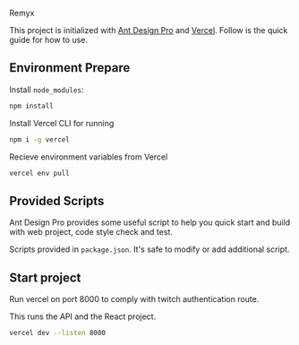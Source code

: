 Remyx

This project is initialized with [Ant Design Pro](https://pro.ant.design) and [Vercel](https://vercel.com). Follow is the quick guide for how to use.

## Environment Prepare

Install `node_modules`:

```bash
npm install
```

Install Vercel CLI for running

```bash
npm i -g vercel
```

Recieve environment variables from Vercel

```bash
vercel env pull
```

## Provided Scripts

Ant Design Pro provides some useful script to help you quick start and build with web project, code style check and test.

Scripts provided in `package.json`. It's safe to modify or add additional script.

## Start project

Run vercel on port 8000 to comply with twitch authentication route.

This runs the API and the React project.

```bash
vercel dev --listen 8000
```
